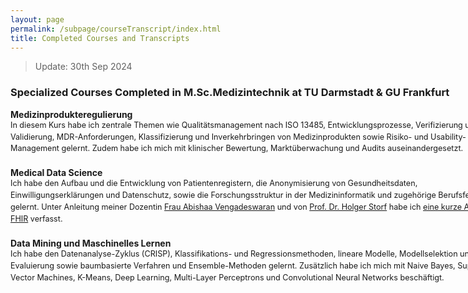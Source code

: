 ```yaml
---
layout: page
permalink: /subpage/courseTranscript/index.html
title: Completed Courses and Transcripts
---
```

> Update: 30th Sep 2024

<h3 style="white-space: nowrap;">Specialized Courses Completed in M.Sc.Medizintechnik at TU Darmstadt & GU Frankfurt</h3>

<dl>
  <dt style="margin-left: 0;white-space: nowrap; font-weight: bold;">Medizinprodukteregulierung</dt>
  <dd style="margin-left: 0; margin-bottom: 20px; max-width: 800px;">
    <div style="font-size: 0.9em; line-height: 1.5;">
      <span style="display: block; width: 800px;">In diesem Kurs habe ich zentrale Themen wie Qualitätsmanagement nach ISO 13485, Entwicklungsprozesse, Verifizierung und Validierung, MDR-Anforderungen, Klassifizierung und Inverkehrbringen von Medizinprodukten sowie Risiko- und Usability-Management gelernt. Zudem habe ich mich mit klinischer Bewertung, Marktüberwachung und Audits auseinandergesetzt.</span>
    </div>
  </dd>

  <dt style="margin-left: 0;white-space: nowrap; font-weight: bold;">Medical Data Science</dt>
  <dd style="margin-left: 0; margin-bottom: 20px; max-width: 800px;">
    <div style="font-size: 0.9em; line-height: 1.5;">
      <span style="display: block; width: 800px;">Ich habe den Aufbau und die Entwicklung von Patientenregistern, die Anonymisierung von Gesundheitsdaten, Einwilligungserklärungen und Datenschutz, sowie die Forschungsstruktur in der Medizininformatik und zugehörige Berufsfelder gelernt. Unter Anleitung meiner Dozentin <a href="https://www.linkedin.com/in/abishaa-vengadeswaran-19100a117/" target="_blank" style="text-decoration: underline;">Frau Abishaa Vengadeswaran</a> und von <a href="https://www.imi-frankfurt.de/das-team-der-mig/" target="_blank" style="text-decoration: underline;">Prof. Dr. Holger Storf</a> habe ich <a href="https://zkManuel0123.github.io/file/MedicalDataScience.pdf" target="_blank">eine kurze Arbeit über FHIR</a> verfasst.</span>
    </div>
  </dd>

  <dt style="margin-left: 0;white-space: nowrap; font-weight: bold;">Data Mining und Maschinelles Lernen</dt>
  <dd style="margin-left: 0; margin-bottom: 20px; max-width: 800px;">
    <div style="font-size: 0.9em; line-height: 1.5;">
      <span style="display: block; width: 800px;">Ich habe den Datenanalyse-Zyklus (CRISP), Klassifikations- und Regressionsmethoden, lineare Modelle, Modellselektion und Evaluierung sowie baumbasierte Verfahren und Ensemble-Methoden gelernt. Zusätzlich habe ich mich mit Naive Bayes, Support Vector Machines, K-Means, Deep Learning, Multi-Layer Perceptrons und Convolutional Neural Networks beschäftigt.</span>
    </div>
  </dd>
</dl>